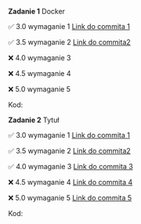 **Zadanie 1** Docker

:white_check_mark: 3.0 wymaganie 1 [Link do commita 1](https://github.com/OpalinskiJakub/EBIZNES/commit/4438ac05ca976a2549aae0b7a5c839c4c2205133)

:white_check_mark: 3.5 wymaganie 2 [Link do commita2 ]()

:x: 4.0 wymaganie 3 

:x: 4.5 wymaganie 4 

:x: 5.0 wymaganie 5 


Kod: 

**Zadanie 2** Tytuł

:white_check_mark: 3.0 wymaganie 1 [Link do commita 1]()

:white_check_mark: 3.5 wymaganie 2 [Link do commita2 ]()

:white_check_mark: 4.0 wymaganie 3 [Link do commita 3]()

:x: 4.5 wymaganie 4 [Link do commita 4]()

:x: 5.0 wymaganie 5 [Link do commita 5]()


Kod: 
